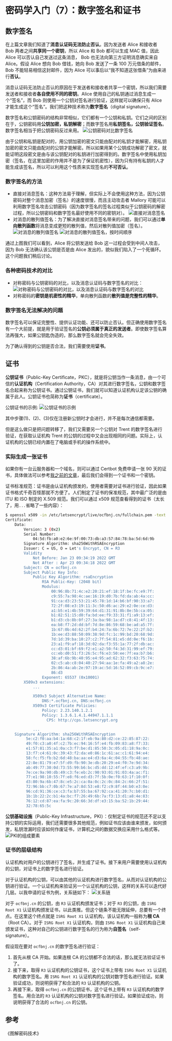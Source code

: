 # 密码学入门（7）：数字签名和证书

## 数字签名

在上篇文章我们知道了**消息认证码无法防止否认**。因为发送者 Alice 和接收者 Bob 两者之间**共享同一个密钥**，所以 Alice 和 Bob 都可以生成 MAC 值，因此 Alice 可以否认自己发送过这条消息， Bob 也无法向第三方证明消息确实来自 Alice。假设 Alice 想向 Bob 借钱，她向 Bob 发送了一条 $100$ 万元借条的邮件，Bob 不能轻易相信这封邮件，因为 Alice 可以事后以“我不知道这张借条”为由来进行**否认**。

消息认证码无法防止否认的原因在于发送者和接收者共享一个密钥，所以我们需要发送者和接收者**各自使用不同的密钥**。Alice 使用自己的私钥通过消息生成一个“签名”，而 Bob 则使用一个公钥对签名进行验证，这样就可以确保只有 Alice 才能生成这个“签名”。我们把这种技术称为**数字签名**（digital signature）。

数字签名和公钥密码的结构非常相似，它们都有一个公钥和私钥。它们之间的区别在于，公钥密码用**公钥加密，私钥解密**；而数字签名用**私钥签名，公钥验证签名**。数字签名相当于把公钥密码反过来用。
![公钥密码对比数字签名](public-key-vs-digital-signature.png)

由于公钥和私钥是配对的，用公钥加密的密文只能由配对的私钥才能解密，用私钥加密的密文只能由配对的公钥才能解密。所以如果用某个公钥成功解密了密文，就能证明这段密文是由与该公钥配对的私钥进行加密得到的。数字签名中使用私钥加密（签名，在这里加密的作用并不是为了保证机密性），因为只有持有私钥的人才能生成该签名，所以可以利用这个性质来实现签名的**不可否认**。

### 数字签名的方法

- 直接对消息签名：这种方法易于理解，但实际上不会使用这种方法，因为公钥密码对整个消息加密（签名）的速度很慢，而且主动攻击者 Mallory 可能可以利用数字签名攻击公钥密码（因为数字签名的签名过程类似于公钥密码的解密过程，所以公钥密码和数字签名最好使用不同的密钥对）。
![直接对消息签名](signature-message.png)
- 对消息的散列值签名：为了解决直接对消息签名带来的问题，我们可以通过**单向散列函数**将消息变成更短的散列值，然后对散列值加密（签名）。
![对消息的散列值签名](signature-hash.png)
![对消息的散列值签名，按时间顺序](signature-hash-time.png)

通过上图我们可以看到，Alice 将公钥发送给 Bob 这一过程会受到中间人攻击，因为 Bob 无法确认该公钥是否是由 Alice 发出的，貌似我们陷入了一个死循环。这个问题我们稍后讨论。

### 各种密码技术的对比

- 对称密码与公钥密码的对比，以及消息认证码与数字签名的对比：
![对称密码与公钥密码的对比，以及消息认证码与数字签名的对比](various-tech-compare.png)
- 对称密码的**密钥是机密性的精华**，单向散列函数的**散列值是完整性的精华**。

### 数字签名无法解决的问题

数字签名可以保证完整性、提供认证功能、还可以防止否认。但正确使用数字签名有一个大前提，就是用于验证签名的**公钥必须属于真正的发送者**。即使数字签名算法再强大，如果公钥匙伪造的，那么数字签名就会完全失效。

为了确认得到的公钥是否合法，我们需要使用**证书**。

## 证书

**公钥证书**（Public-Key Certificate，PKC），就是将公钥当作一条消息，由一个可信的**认证机构**（Certification Authority，CA）对其进行数字签名，公钥和数字签名合起来称为公钥证书。通过公钥证书，我们就可以知道认证机构认定该公钥的确属于此人。公钥证书也简称为**证书**（certificate）。

公钥证书的示例:
![公钥证书的示例](public-key-certificate.png)

其中步骤(1)、(2)、(3)仅在注册新公钥时才会进行，并不是每次通信都需要。

但是这么做只是把问题转移了，我们又需要另一个公钥对 Trent 的数字签名进行验证，在获取认证机构 Trent 的公钥的过程中又会出现相同的问题。实际上，认证机构的公钥已经内置在了电脑或手机的操作系统中。

### 实际生成一张证书

如果你有一台云服务器和一个域名，则可以通过 Certbot 免费申请一张 90 天的证书，具体做法可以参考[我之前的文章](<https://blog.csdn.net/weixin_43669941/article/details/108021145>)，最后我们会得到一个证书和一个密钥。

证书标准规范：证书是由认证机构颁发的，使用者需要对证书进行验证，因此如果证书格式千奇百怪那就不方便了。人们制定了证书的保准规范，其中最广泛的是由 ITU 和 ISO 制定的 X.509 规范。我们可以通过 x509 规范查看得到的证书（太长了，用`...`省略了一些内容）：

~~~bash
$ openssl x509 -in /etc/letsencrypt/live/ocfbnj.cn/fullchain.pem -text -noout
Certificate:
    Data:
        Version: 3 (0x2)
        Serial Number:
            04:5d:fb:a0:e2:6e:9f:00:73:db:a3:57:84:78:ba:5d:6d:9b
        Signature Algorithm: sha256WithRSAEncryption
        Issuer: C = US, O = Let's Encrypt, CN = R3
        Validity
            Not Before: Jan 23 09:34:19 2022 GMT
            Not After : Apr 23 09:34:18 2022 GMT
        Subject: CN = ocfbnj.cn
        Subject Public Key Info:
            Public Key Algorithm: rsaEncryption
                RSA Public-Key: (2048 bit)
                Modulus:
                    00:96:8b:71:4c:e2:20:21:ef:18:1f:be:fc:e9:7f:
                    c9:55:7a:98:4c:ae:16:19:d0:7b:fd:da:ab:4a:cc:
                    91:ca:d3:23:53:21:45:78:1d:14:b6:bf:90:33:a7:
                    72:2f:08:e3:19:11:3c:50:d6:ac:29:e2:0e:ce:d3:
                    a1:b5:e1:4b:59:39:64:d1:31:91:8b:8e:5b:ca:05:
                    b1:82:51:15:d0:fa:bd:ee:f9:33:31:f1:a9:13:ef:
                    b1:d3:cb:8b:0f:27:3a:ba:98:1a:d7:c8:41:4f:13:
                    ea:b8:f7:2d:dd:bf:7d:8e:86:59:68:be:ad:a5:7f:
                    1b:67:0b:4d:62:2f:b4:24:7a:6b:72:7e:22:2f:b2:
                    1b:ee:d3:88:50:09:38:9d:fc:1c:99:bd:20:68:9d:
                    7d:1d:39:ba:10:27:c2:7f:54:81:e5:dd:0e:f6:1b:
                    23:a1:f9:af:18:3d:02:da:f3:55:1a:77:2f:db:ac:
                    cc:d3:01:bf:69:f2:e1:a2:50:f4:3d:31:99:ef:79:
                    cc:eb:d0:51:f3:26:5c:f6:e3:50:ee:7f:ea:b7:b6:
                    38:af:6b:9b:40:95:e4:95:ad:62:32:f3:63:75:74:
                    02:c5:ab:c8:04:40:27:94:aa:1e:fa:49:a2:a8:2e:
                    2b:86:4a:ab:2e:97:19:ac:5d:16:52:09:cb:9c:e7:
                    86:d3
                Exponent: 65537 (0x10001)
        X509v3 extensions:
            ...

            X509v3 Subject Alternative Name: 
                DNS:*.ocfbnj.cn, DNS:ocfbnj.cn
            X509v3 Certificate Policies: 
                Policy: 2.23.140.1.2.1
                Policy: 1.3.6.1.4.1.44947.1.1.1
                  CPS: http://cps.letsencrypt.org

            ...
    Signature Algorithm: sha256WithRSAEncryption
         5e:c2:f0:aa:b4:1a:68:c2:1f:eb:9a:80:d2:ce:22:85:87:22:
         49:f0:c3:a0:4f:c2:7b:ec:94:16:5f:e4:fb:09:83:a8:f7:33:
         e1:57:81:35:a1:0a:c3:f7:be:d1:85:50:3c:05:d1:18:9a:0c:
         13:f7:c4:61:0c:39:43:f2:da:e0:86:1c:61:ac:c1:61:94:e4:
         58:fc:f5:fb:b2:6d:48:ba:aa:e4:d3:6a:4c:04:55:fb:48:ae:
         22:8e:81:79:e7:5f:d9:fb:90:3e:db:20:29:e4:f0:7e:9d:34:
         ab:49:77:30:0d:73:55:99:b6:bc:d5:dd:12:4f:ef:c3:a9:9b:
         7e:ce:9a:90:db:49:c3:fe:eb:2c:90:93:01:91:03:4a:ac:f1:
         77:e1:98:10:55:7f:e8:f6:ed:d3:7f:5b:0e:f0:63:1f:10:0f:
         d3:80:9a:6b:47:8c:e5:2c:ca:0a:0c:2c:0c:84:2c:66:2f:51:
         72:96:bb:c7:0b:67:7e:a7:8d:53:e8:f2:c9:8f:44:b0:e3:0e:
         96:cd:91:36:ce:c3:fa:b7:55:ba:67:92:ca:41:20:7c:b0:d1:
         1b:1b:22:2c:b1:4a:bc:f7:26:49:6b:7a:f3:13:d1:a8:4e:83:
         76:12:cd:87:ea:fa:9c:20:66:3d:df:e3:15:ba:52:1b:29:44:
         32:78:65:5c
~~~

**公钥基础设施**（Public-Key Infrastructure，PKI）：仅制定证书的规范还不足以支持公钥的实际运用，我们还需要很多其他规范，例如证书应该由谁来颁发，如何颁发，私钥泄漏时应该如何作废证书，计算机之间的数据交换应采用什么格式等。
![PKI的组成要素](pki.png)

### 证书的层级结构

认证机构对用户的公钥进行了签名，并生成了证书。接下来用户需要使用认证机构的公钥，对证书上的数字签名进行验证。

对于认证机构的公钥，可以由其他的认证机构进行数字签名，从而对认证机构的公钥进行验证。一个认证机构来验证另一个认证机构的公钥，这样的关系可以迭代好几层。以我申请的证书为例，关系链如下：
![关系链](chain.png)

对于 `ocfbnj.cn` 的公钥，由 `R3` 认证机构颁发证书；对于 `R3` 的公钥，由 `ISRG Root X1` 认证机构颁发证书，以此类推。但这个链条不能无限延伸，总要有一个终点。在这里这个终点就是 `ISRG Root X1` 认证机构，该认证机构一般称为**根 CA**（Root CA）。对于 `ISRG Root X1` 认证机构，则由 `ISRG Root X1` 认证机构自己来颁发证书，这种对自己的公钥进行数字签名的行为称为**自签名**（self-signature）。

假设现在要对 `ocfbnj.cn` 的数字签名进行验证：

1. 首先从根 CA 开始。如果连根 CA 的公钥都不合法的话，那么就无法验证证书了。
2. 接下来，取得 `R3` 认证机构的公钥证书，这个证书上带有 `ISRG Root X1` 认证机构的数字签名。用 `ISRG Root X1` 认证机构的公钥对数字签名进行验证。如果验证成功，则说明获得了和合法的 `R3` 认证机构的公钥。
3. 再接下来，取得 `ocfbnj.cn` 的公钥证书，这个证书上带有 `R3` 认证机构的数字签名。用合法的 `R3` 认证机构的公钥对数字签名进行验证。如果验证成功，则说明获得了合法的 `ocfbnj.cn` 的公钥。

## 参考

《图解密码技术》
